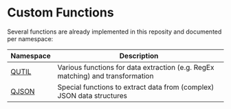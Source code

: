 # Custom Functions

Several functions are already implemented in this reposity and documented per namespace:

Namespace | Description
--------- | -----------
[QUTIL](QUTIL.md)| Various functions for data extraction (e.g. RegEx matching) and transformation
[QJSON](QJSON.md) | Special functions to extract data from (complex) JSON data structures

